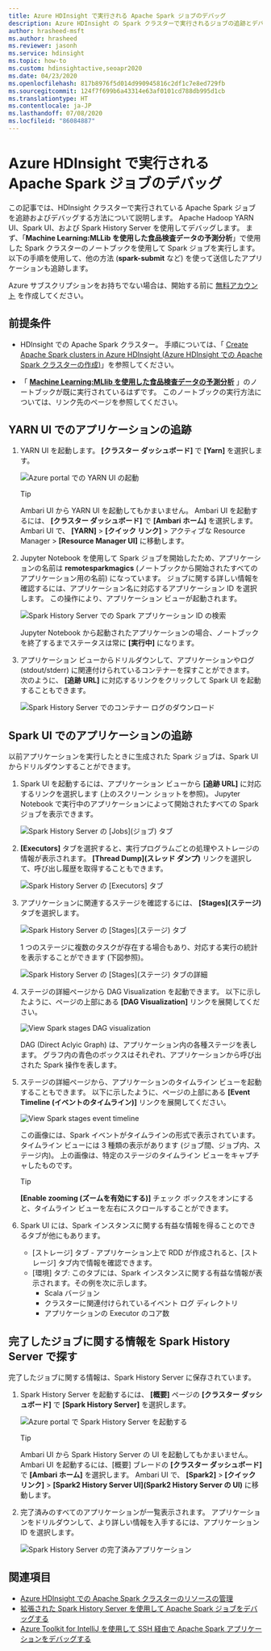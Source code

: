 ```yaml
---
title: Azure HDInsight で実行される Apache Spark ジョブのデバッグ
description: Azure HDInsight の Spark クラスターで実行されるジョブの追跡とデバッグには、YARN UI、Spark UI、Spark History Server を使用します。
author: hrasheed-msft
ms.author: hrasheed
ms.reviewer: jasonh
ms.service: hdinsight
ms.topic: how-to
ms.custom: hdinsightactive,seoapr2020
ms.date: 04/23/2020
ms.openlocfilehash: 817b8976f5d014d990945816c2df1c7e8ed729fb
ms.sourcegitcommit: 124f7f699b6a43314e63af0101cd788db995d1cb
ms.translationtype: HT
ms.contentlocale: ja-JP
ms.lasthandoff: 07/08/2020
ms.locfileid: "86084887"
---
```

# <a name="debug-apache-spark-jobs-running-on-azure-hdinsight"></a>Azure HDInsight で実行される Apache Spark ジョブのデバッグ

この記事では、HDInsight クラスターで実行されている Apache Spark ジョブを追跡およびデバッグする方法について説明します。 Apache Hadoop YARN UI、Spark UI、および Spark History Server を使用してデバッグします。 まず、「**Machine Learning:MLLib を使用した食品検査データの予測分析**」で使用した Spark クラスターのノートブックを使用して Spark ジョブを実行します。 以下の手順を使用して、他の方法 (**spark-submit** など) を使って送信したアプリケーションも追跡します。

Azure サブスクリプションをお持ちでない場合は、開始する前に [無料アカウント](https://azure.microsoft.com/free/?WT.mc_id=A261C142F) を作成してください。

## <a name="prerequisites"></a>前提条件

* HDInsight での Apache Spark クラスター。 手順については、「 [Create Apache Spark clusters in Azure HDInsight (Azure HDInsight での Apache Spark クラスターの作成)](apache-spark-jupyter-spark-sql.md)」を参照してください。

* 「 **[Machine Learning:MLlib を使用した食品検査データの予測分析](apache-spark-machine-learning-mllib-ipython.md)** 」のノートブックが既に実行されているはずです。 このノートブックの実行方法については、リンク先のページを参照してください。  

## <a name="track-an-application-in-the-yarn-ui"></a>YARN UI でのアプリケーションの追跡

1. YARN UI を起動します。 **[クラスター ダッシュボード]** で **[Yarn]** を選択します。

    ![Azure portal での YARN UI の起動](./media/apache-spark-job-debugging/launch-apache-yarn-ui.png)

   > [!TIP]  
   > Ambari UI から YARN UI を起動してもかまいません。 Ambari UI を起動するには、 **[クラスター ダッシュボード]** で **[Ambari ホーム]** を選択します。 Ambari UI で、 **[YARN]**  >  **[クイック リンク]** > アクティブな Resource Manager > **[Resource Manager UI]** に移動します。

2. Jupyter Notebook を使用して Spark ジョブを開始したため、アプリケーションの名前は **remotesparkmagics** (ノートブックから開始されたすべてのアプリケーション用の名前) になっています。 ジョブに関する詳しい情報を確認するには、アプリケーション名に対応するアプリケーション ID を選択します。 この操作により、アプリケーション ビューが起動されます。

    ![Spark History Server での Spark アプリケーション ID の検索](./media/apache-spark-job-debugging/find-application-id1.png)

    Jupyter Notebook から起動されたアプリケーションの場合、ノートブックを終了するまでステータスは常に **[実行中]** になります。

3. アプリケーション ビューからドリルダウンして、アプリケーションやログ (stdout/stderr) に関連付けられているコンテナーを探すことができます。 次のように、 **[追跡 URL]** に対応するリンクをクリックして Spark UI を起動することもできます。

    ![Spark History Server でのコンテナー ログのダウンロード](./media/apache-spark-job-debugging/download-container-logs.png)

## <a name="track-an-application-in-the-spark-ui"></a>Spark UI でのアプリケーションの追跡

以前アプリケーションを実行したときに生成された Spark ジョブは、Spark UI からドリルダウンすることができます。

1. Spark UI を起動するには、アプリケーション ビューから **[追跡 URL]** に対応するリンクを選択します (上のスクリーン ショットを参照)。 Jupyter Notebook で実行中のアプリケーションによって開始されたすべての Spark ジョブを表示できます。

    ![Spark History Server の [Jobs]\(ジョブ\) タブ](./media/apache-spark-job-debugging/view-apache-spark-jobs.png)

2. **[Executors]** タブを選択すると、実行プログラムごとの処理やストレージの情報が表示されます。 **[Thread Dump]\(スレッド ダンプ\)** リンクを選択して、呼び出し履歴を取得することもできます。

    ![Spark History Server の [Executors] タブ](./media/apache-spark-job-debugging/view-spark-executors.png)

3. アプリケーションに関連するステージを確認するには、 **[Stages]\(ステージ\)** タブを選択します。

    ![Spark History Server の [Stages]\(ステージ\) タブ](./media/apache-spark-job-debugging/view-apache-spark-stages.png "View Spark stages")

    1 つのステージに複数のタスクが存在する場合もあり、対応する実行の統計を表示することができます (下図参照)。

    ![Spark History Server の [Stages]\(ステージ\) タブの詳細](./media/apache-spark-job-debugging/view-spark-stages-details.png "Spark ステージの詳細を表示する")

4. ステージの詳細ページから DAG Visualization を起動できます。 以下に示したように、ページの上部にある **[DAG Visualization]** リンクを展開してください。

    ![View Spark stages DAG visualization](./media/apache-spark-job-debugging/view-spark-stages-dag-visualization.png)

    DAG (Direct Aclyic Graph) は、アプリケーション内の各種ステージを表します。 グラフ内の青色のボックスはそれぞれ、アプリケーションから呼び出された Spark 操作を表します。

5. ステージの詳細ページから、アプリケーションのタイムライン ビューを起動することもできます。 以下に示したように、ページの上部にある **[Event Timeline (イベントのタイムライン)]** リンクを展開してください。

    ![View Spark stages event timeline](./media/apache-spark-job-debugging/view-spark-stages-event-timeline.png)

    この画像には、Spark イベントがタイムラインの形式で表示されています。 タイムライン ビューには 3 種類の表示があります (ジョブ間、ジョブ内、ステージ内)。 上の画像は、特定のステージのタイムライン ビューをキャプチャしたものです。

   > [!TIP]  
   > **[Enable zooming (ズームを有効にする)]** チェック ボックスをオンにすると、タイムライン ビューを左右にスクロールすることができます。

6. Spark UI には、Spark インスタンスに関する有益な情報を得ることのできるタブが他にもあります。

   * [ストレージ] タブ - アプリケーション上で RDD が作成されると、[ストレージ] タブ内で情報を確認できます。
   * [環境] タブ: このタブには、Spark インスタンスに関する有益な情報が表示されます。その例を次に示します。
     * Scala バージョン
     * クラスターに関連付けられているイベント ログ ディレクトリ
     * アプリケーションの Executor のコア数

## <a name="find-information-about-completed-jobs-using-the-spark-history-server"></a>完了したジョブに関する情報を Spark History Server で探す

完了したジョブに関する情報は、Spark History Server に保存されています。

1. Spark History Server を起動するには、 **[概要]** ページの **[クラスター ダッシュボード]** で **[Spark History Server]** を選択します。

    ![Azure portal で Spark History Server を起動する](./media/apache-spark-job-debugging/launch-spark-history-server.png "Spark History Server1 を起動する")

   > [!TIP]  
   > Ambari UI から Spark History Server の UI を起動してもかまいません。 Ambari UI を起動するには、[概要] ブレードの **[クラスター ダッシュボード]** で **[Ambari ホーム]** を選択します。 Ambari UI で、 **[Spark2]**  >  **[クイック リンク]**  >  **[Spark2 History Server UI]\(Spark2 History Server の UI\)** に移動します。

2. 完了済みのすべてのアプリケーションが一覧表示されます。 アプリケーションをドリルダウンして、より詳しい情報を入手するには、アプリケーション ID を選択します。

    ![Spark History Server の完了済みアプリケーション](./media/apache-spark-job-debugging/view-completed-applications.png "Spark History Server2 を起動する")

## <a name="see-also"></a>関連項目

* [Azure HDInsight での Apache Spark クラスターのリソースの管理](apache-spark-resource-manager.md)
* [拡張された Spark History Server を使用して Apache Spark ジョブをデバッグする](apache-azure-spark-history-server.md)
* [Azure Toolkit for IntelliJ を使用して SSH 経由で Apache Spark アプリケーションをデバッグする](apache-spark-intellij-tool-debug-remotely-through-ssh.md)
